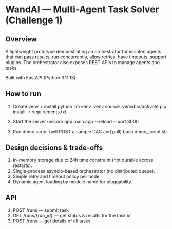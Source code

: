 # WandAI — Multi-Agent Task Solver (Challenge 1)

## Overview

A lightweight prototype demonstrating an orchestrator for isolated agents that can pass results, run concurrently, allow retries, have timeouts, support plugins. The orchestrator also exposes REST APIs to manage agents and tasks.

Built with FastAPI (Python 3.11.13)

## How to run

1. Create venv + install
python -m venv .venv
source .venv/bin/activate
pip install -r requirements.txt

2. Start the server
uvicorn app.main:app --reload --port 8000

3. Run demo script (will POST a sample DAG and poll)
bash demo_script.sh

## Design decisions & trade-offs

1. In-memory storage due to 24h time constraint (not durable across restarts).
2. Single-process asyncio-based orchestrator (no distributed queue).
3. Simple retry and timeout policy per node.
4. Dynamic agent loading by module name for pluggability.

## API

1. POST /runs — submit task
2. GET /runs/{run_id} — get status & results for the task id
3. POST /runs — get details of all tasks
